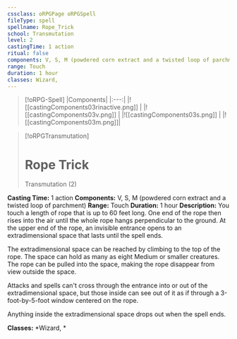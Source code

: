 ```yaml
---
cssclass: oRPGPage oRPGSpell
fileType: spell
spellname: Rope_Trick
school: Transmutation
level: 2
castingTime: 1 action
ritual: false
components: V, S, M (powdered corn extract and a twisted loop of parchment)
range: Touch
duration: 1 hour
classes: Wizard,
---
```

> [!oRPG-Spell]
> |Components|
> |:---:|
> |![[castingComponents03rinactive.png]] |
> |![[castingComponents03v.png]] |
> |![[castingComponents03s.png]] |
> |![[castingComponents03m.png]]|

> [!oRPGTransmutation]
>#  Rope Trick
> Transmutation  (2)

**Casting Time:** 1 action
**Components:** V, S, M (powdered corn extract and a twisted loop of parchment)
**Range:** Touch
**Duration:**  1 hour
**Description:**
You touch a length of rope that is up to 60 feet long. One end of the rope then rises into the air until the whole rope hangs perpendicular to the ground. At the upper end of the rope, an invisible entrance opens to an extradimensional space that lasts until the spell ends.



 The extradimensional space can be reached by climbing to the top of the rope. The space can hold as many as eight Medium or smaller creatures. The rope can be pulled into the space, making the rope disappear from view outside the space.



 Attacks and spells can't cross through the entrance into or out of the extradimensional space, but those inside can see out of it as if through a 3-foot-by-5-foot window centered on the rope.



 Anything inside the extradimensional space drops out when the spell ends.



**Classes:**  *Wizard, *


